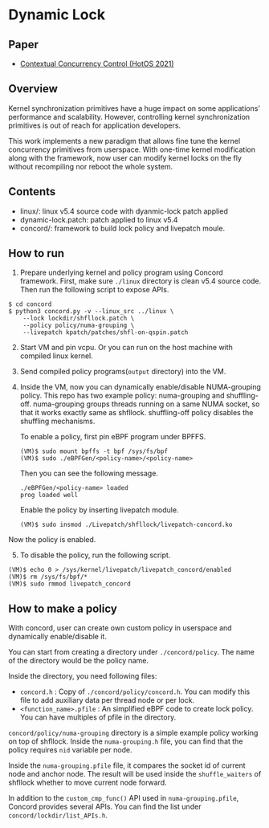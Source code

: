# Dynamic Lock

## Paper

* [Contextual Concurrency Control (HotOS 2021)](https://sigops.org/s/conferences/hotos/2021/papers/hotos21-s08-park.pdf)

## Overview

Kernel synchronization primitives have a huge impact on some applications’
performance and scalability. However, controlling kernel synchronization
primitives is out of reach for application developers.

This work implements a new paradigm that allows fine tune the kernel concurrency
primitives from userspace. With one-time kernel modification along with the
framework, now user can modify kernel locks on the fly without recompiling nor
reboot the whole system.

## Contents

* linux/: linux v5.4 source code with dyanmic-lock patch applied
* dynamic-lock.patch: patch applied to linux v5.4
* concord/: framework to build lock policy and livepatch moule.


## How to run
1. Prepare underlying kernel and policy program using Concord framework.
   First, make sure `./linux` directory is clean v5.4 source code.
   Then run the following script to expose APIs.

```
$ cd concord
$ python3 concord.py -v --linux_src ../linux \
	--lock lockdir/shfllock.patch \
	--policy policy/numa-grouping \
	--livepatch kpatch/patches/shfl-on-qspin.patch
```

2. Start VM and pin vcpu. Or you can run on the host machine with compiled linux
   kernel.

3. Send compiled policy programs(`output` directory) into the VM.

4. Inside the VM, now you can dynamically enable/disable NUMA-grouping policy.
   This repo has two example policy: numa-grouping and shuffling-off.
   numa-grouping groups threads running on a same NUMA socket, so that it works
   exactly same as shfllock.
   shuffling-off policy disables the shuffling mechanisms.

	To enable a policy, first pin eBPF program under BPFFS.
	```
	(VM)$ sudo mount bpffs -t bpf /sys/fs/bpf
	(VM)$ sudo ./eBPFGen/<policy-name>/<policy-name>
	```

	Then you can see the following message.
	```
	./eBPFGen/<policy-name> loaded
	prog loaded well
	```

	Enable the policy by inserting livepatch module.
	```
	(VM)$ sudo insmod ./Livepatch/shfllock/livepatch-concord.ko
	```

Now the policy is enabled.


5. To disable the policy, run the following script.

```
(VM)$ echo 0 > /sys/kernel/livepatch/livepatch_concord/enabled
(VM)$ rm /sys/fs/bpf/*
(VM)$ sudo rmmod livepatch_concord
```

## How to make a policy

With concord, user can create own custom policy in userspace and dynamically
enable/disable it.

You can start from creating a directory under `./concord/policy`. The name of
the directory would be the policy name.

Inside the directory, you need following files:

- `concord.h` : Copy of `./concord/policy/concord.h`. You can modify this
	  file to add auxiliary data per thread node or per lock.
- `<function_name>.pfile` : An simplified eBPF code to create lock policy.
	  You can have multiples of pfile in the directory.

`concord/policy/numa-grouping` directory is a simple example policy working on
top of shfllock. Inside the `numa-grouping.h` file, you can find that the policy
requires `nid` variable per node.

Inside the `numa-grouping.pfile` file, it compares the socket id of current node
and anchor node. The result will be used inside the `shuffle_waiters` of
shfllock whether to move current node forward.

In addition to the `custom_cmp_func()` API used in `numa-grouping.pfile`,
Concord provides several APIs. You can find the list under
`concord/lockdir/list_APIs.h`.

